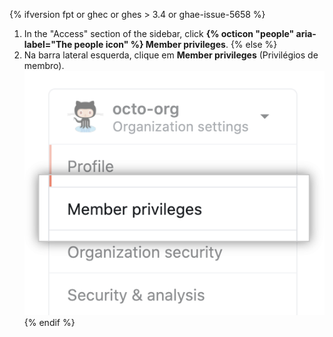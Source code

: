 {% ifversion fpt or ghec or ghes > 3.4 or ghae-issue-5658 %}
1. In the "Access" section of the sidebar, click **{% octicon "people" aria-label="The people icon" %} Member privileges**.
{% else %}
4. Na barra lateral esquerda, clique em **Member privileges** (Privilégios de membro). ![Opção de privilégios de membro nas configurações do org](/assets/images/help/organizations/org-settings-member-privileges.png)
{% endif %}
